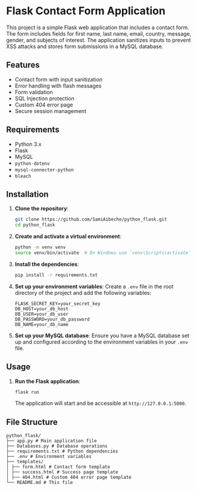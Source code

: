 # Flask Contact Form Application

This project is a simple Flask web application that includes a contact form. The form includes fields for first name, last name, email, country, message, gender, and subjects of interest. The application sanitizes inputs to prevent XSS attacks and stores form submissions in a MySQL database.

## Features

- Contact form with input sanitization
- Error handling with flash messages
- Form validation
- SQL Injection protection
- Custom 404 error page
- Secure session management

## Requirements

- Python 3.x
- Flask
- MySQL
- `python-dotenv`
- `mysql-connector-python`
- `bleach`

## Installation

1. **Clone the repository**:
    ```sh
    git clone https://github.com/SamiAibeche/python_flask.git
    cd python_flask
    ```

2. **Create and activate a virtual environment**:
    ```sh
    python -m venv venv
    source venv/bin/activate  # On Windows use `venv\Scripts\activate`
    ```

3. **Install the dependencies**:
    ```sh
    pip install -r requirements.txt
    ```

4. **Set up your environment variables**:
    Create a `.env` file in the root directory of the project and add the following variables:
    ```env
    FLASK_SECRET_KEY=your_secret_key
    DB_HOST=your_db_host
    DB_USER=your_db_user
    DB_PASSWORD=your_db_password
    DB_NAME=your_db_name
    ```

5. **Set up your MySQL database**:
    Ensure you have a MySQL database set up and configured according to the environment variables in your `.env` file.

## Usage

1. **Run the Flask application**:
    ```sh
    flask run
    ```
    The application will start and be accessible at `http://127.0.0.1:5000`.

## File Structure

````pycon
python_flask/
├── app.py # Main application file
├── Databases.py # Database operations
├── requirements.txt # Python dependencies
├── .env # Environment variables
├── templates/
│ ├── form.html # Contact form template
│ ├── success.html # Success page template
│ ├── 404.html # Custom 404 error page template
└── README.md # This file
````